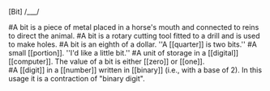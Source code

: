 [Bit] /___/

#A bit is a piece of metal placed in a horse's mouth and connected to reins to direct the animal. 
#A bit is a rotary cutting tool fitted to a drill and is used to make holes. 
#A bit is an eighth of a dollar. ''A [[quarter]] is two bits.''
#A small [[portion]]. ''I'd like a little bit.''
#A unit of storage in a [[digital]] [[computer]]. The value of a bit is either [[zero]] or [[one]].  
#A [[digit]] in a [[number]] written in [[binary]] (i.e., with a base of 2). In this usage it is a contraction of "binary digit".